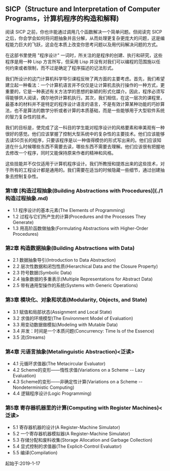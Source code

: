 ## SICP（Structure and Interpretation of Computer Programs，计算机程序的构造和解释)

阅读 SICP 之前，你也许能通过调用几个函数解决一个简单问题。但阅读完 SICP 之后，你会学会如何将问题抽象并且分解，从而处理更复杂更庞大的问题，这是编程能力巨大的飞跃，这会在本质上改变你思考问题以及用代码解决问题的方式。

在这部书里使用 "程序设计" 一词时，所关注的是程序的创建、执行和研究，这些程序是用一种 Lisp 方言所写，但采用 Lisp 并没有对我们可以编程的范围施以任何约束或者限制，而不过是确定了程序描述的记法形式。

我们所设计的这门计算机科学导引课程反映了两方面的主要考虑。首先，我们希望建立起一种看法：一个计算机语言并不仅仅是让计算机去执行操作的一种方式，更重要的，它是一种表述有关方法学的思想的新颖的形式化媒介。因此，程序必须写得能够供人阅读，偶尔地供计算机执行。其次，我们相信，在这一层次的课程里，最基本的材料并不是特定的程序设计语言的语言，不是有效计算某种功能的巧妙算法，也不是算法的数学分析或者计算的本质基础，而是一些能够用于大型软件系统的智力复杂性的技术。

我们的目标是，使完成了这一科目的学生能对程序设计的风格要素和审美观有一种很好的感觉。他们应该掌握了控制大型系统中的复杂性的主要技术。他们应该能够去读50页长的程序，只要该程序是以一种值得模仿的形式写出来的。他们应该知道在什么时候哪些东西不需要去读，哪些东西不需要去理解。他们应该很有把握地去修改一个程序，同时又能保持原来作者的精神和风格。

这些技能并不仅仅适用于计算机程序设计。我们所教授和提炼出来的这些技术，对于所有的工程设计都是通用的。我们需要在适当的时候隐藏一些细节，通过创建抽象去控制复杂性。

### 第1章 [构造过程抽象(Building Abstractions with Procedures)](./1 构造过程抽象.md)
* 1.1 程序设计的基本元素(The Elements of Programming)
* 1.2 过程与它们所产生的计算(Procedures and the Processes They Generate)
* 1.3 用高阶函数做抽象(Formulating Abstractions with Higher-Order Procedures)
### 第2章 构造数据抽象(Building Abstractions with Data)
* 2.1 数据抽象导引(Introduction to Data Abstraction)
* 2.2 层次性数据和闭包性质(Hierarchical Data and the Closure Property)
* 2.3 符号数据(Symbolic Data)
* 2.4 抽象数据的多重表示(Multiple Representations for Abstract Data)
* 2.5 带有通用型操作的系统(Systems with Generic Operations)
### 第3章 模块化、对象和状态(Modularity, Objects, and State)
* 3.1 赋值和局部状态(Assignment and Local State)
* 3.2 求值的环境模型(The Environment Model of Evaluation)
* 3.3 用变动数据做模拟(Modeling with Mutable Data)
* 3.4 并发：时间是一个本质问题(Concurrency: Time Is of the Essence)
* 3.5 流(Streams)
### 第4章 元语言抽象(Metalinguistic Abstraction)<泛读>
* 4.1 元循环求值器(The Metacircular Evaluator)
* 4.2 Scheme的变形——惰性求值(Variations on a Scheme -- Lazy Evaluation)
* 4.3 Scheme的变形——非确定性计算(Variations on a Scheme -- Nondeterministic Computing)
* 4.4 逻辑程序设计(Logic Programming)
### 第5章 寄存器机器里的计算(Computing with Register Machines)<泛读>
* 5.1 寄存器机器的设计(A Register-Machine Simulator)
* 5.2 一个寄存器机器模拟器(A Register-Machine Simulator)
* 5.3 存储分配和废料收集(Storage Allocation and Garbage Collection)
* 5.4 显式控制的求值器(The Explicit-Control Evaluator)
* 5.5 编译(Compilation)



起始于:2019-1-17